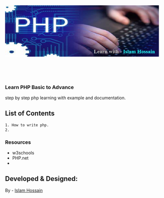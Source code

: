 <p align="center" style="font-size:40px; font-weight:bold;">
    <br/>
    <a href="#" target="_blank"><img src="logo.png"></a> 
    <br/> 
</p>
<br/>

### Learn PHP Basic to Advance

step by step php learning with example and documentation.  


## List of Contents
    1. How to write php. 
    2. 



### Resources 

- w3schools
- PHP.net
- 

## Developed & Designed: 
By - [Islam Hossain](https://phicsart.com/) 
